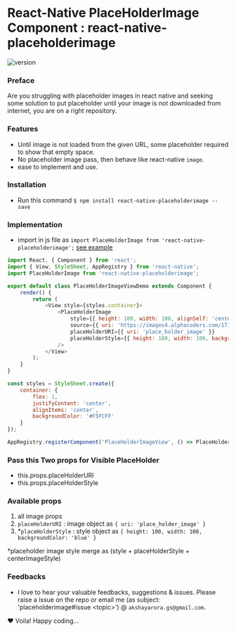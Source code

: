 # React-Native PlaceHolderImage Component : react-native-placeholderimage
![version](https://img.shields.io/badge/version-0.0.9-green.svg)

### Preface
Are you struggling with placeholder images in react native and seeking some solution to put placeholder until your image is not downloaded from internet, you are on a right repository.

### Features
- Until image is not loaded from the given URL, some placeholder required to show that empty space.
- No placeholder image pass, then behave like react-native `image`.
- ease to implement and use.

### Installation
- Run this command `$ npm install react-native-placeholderimage --save`

### Implementation
- import in js file as `import PlaceHolderImage from 'react-native-placeholderimage';` [see example](https://github.com/akshayaroraGS/react-native-placeholderimage/blob/master/demo/index.ios.js)

```JavaScript
import React, { Component } from 'react';
import { View, StyleSheet, AppRegistry } from 'react-native';
import PlaceHolderImage from 'react-native-placeholderimage';

export default class PlaceHolderImageViewDemo extends Component {
	render() {
		return (
			<View style={styles.container}>
				<PlaceHolderImage
					style={{ height: 100, width: 100, alignSelf: 'center', justifyContent: 'center' }}
					source={{ uri: 'https://images4.alphacoders.com/171/thumb-1920-171916.jpg' }}
					placeHolderURI={{ uri: 'place_holder_image' }}
					placeHolderStyle={{ height: 100, width: 100, backgroundColor: 'blue' }}
				/>
			</View>
		);
	}
}

const styles = StyleSheet.create({
	container: {
		flex: 1,
		justifyContent: 'center',
		alignItems: 'center',
		backgroundColor: '#F5FCFF'
	}
});

AppRegistry.registerComponent('PlaceHolderImageView', () => PlaceHolderImageViewDemo);
```

### Pass this Two props for Visible PlaceHolder
* this.props.placeHolderURI
* this.props.placeHolderStyle

### Available props
1. all image props
1. `placeHolderURI` : image object as `{ uri: 'place_holder_image' }`
1. *`placeHolderStyle` : style object as `{ height: 100, width: 100, backgroundColor: 'blue' }`

*placeholder image style merge as (style + placeHolderStyle + centerImageStyle)

### Feedbacks
- I love to hear your valuable feedbacks, suggestions & issues. Please raise a issue on the repo or email me (as subject: 'placeholderimage#issue &lt;topic&gt;') @ `akshayarora.gs@gmail.com`.

❤️ Voila! Happy coding...
